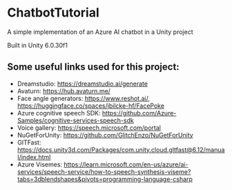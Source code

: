 # ChatbotTutorial
A simple implementation of an Azure AI chatbot in a Unity project

Built in Unity 6.0.30f1

## Some useful links used for this project:
* Dreamstudio: https://dreamstudio.ai/generate 
* Avaturn: https://hub.avaturn.me/ 
* Face angle generators: https://www.reshot.ai/, https://huggingface.co/spaces/jbilcke-hf/FacePoke 
* Azure cognitive speech SDK: https://github.com/Azure-Samples/cognitive-services-speech-sdk 
* Voice gallery: https://speech.microsoft.com/portal
* NuGetForUnity: https://github.com/GlitchEnzo/NuGetForUnity
* GlTFast: https://docs.unity3d.com/Packages/com.unity.cloud.gltfast@6.12/manual/index.html
* Azure Visemes: https://learn.microsoft.com/en-us/azure/ai-services/speech-service/how-to-speech-synthesis-viseme?tabs=3dblendshapes&pivots=programming-language-csharp

